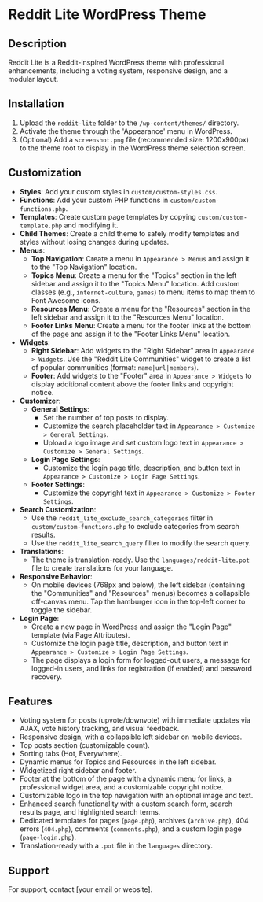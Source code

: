 # Reddit Lite WordPress Theme

## Description
Reddit Lite is a Reddit-inspired WordPress theme with professional enhancements, including a voting system, responsive design, and a modular layout.

## Installation
1. Upload the `reddit-lite` folder to the `/wp-content/themes/` directory.
2. Activate the theme through the 'Appearance' menu in WordPress.
3. (Optional) Add a `screenshot.png` file (recommended size: 1200x900px) to the theme root to display in the WordPress theme selection screen.

## Customization
- **Styles**: Add your custom styles in `custom/custom-styles.css`.
- **Functions**: Add your custom PHP functions in `custom/custom-functions.php`.
- **Templates**: Create custom page templates by copying `custom/custom-template.php` and modifying it.
- **Child Themes**: Create a child theme to safely modify templates and styles without losing changes during updates.
- **Menus**:
  - **Top Navigation**: Create a menu in `Appearance > Menus` and assign it to the "Top Navigation" location.
  - **Topics Menu**: Create a menu for the "Topics" section in the left sidebar and assign it to the "Topics Menu" location. Add custom classes (e.g., `internet-culture`, `games`) to menu items to map them to Font Awesome icons.
  - **Resources Menu**: Create a menu for the "Resources" section in the left sidebar and assign it to the "Resources Menu" location.
  - **Footer Links Menu**: Create a menu for the footer links at the bottom of the page and assign it to the "Footer Links Menu" location.
- **Widgets**:
  - **Right Sidebar**: Add widgets to the "Right Sidebar" area in `Appearance > Widgets`. Use the "Reddit Lite Communities" widget to create a list of popular communities (format: `name|url|members`).
  - **Footer**: Add widgets to the "Footer" area in `Appearance > Widgets` to display additional content above the footer links and copyright notice.
- **Customizer**:
  - **General Settings**:
    - Set the number of top posts to display.
    - Customize the search placeholder text in `Appearance > Customize > General Settings`.
    - Upload a logo image and set custom logo text in `Appearance > Customize > General Settings`.
  - **Login Page Settings**:
    - Customize the login page title, description, and button text in `Appearance > Customize > Login Page Settings`.
  - **Footer Settings**:
    - Customize the copyright text in `Appearance > Customize > Footer Settings`.
- **Search Customization**:
  - Use the `reddit_lite_exclude_search_categories` filter in `custom/custom-functions.php` to exclude categories from search results.
  - Use the `reddit_lite_search_query` filter to modify the search query.
- **Translations**:
  - The theme is translation-ready. Use the `languages/reddit-lite.pot` file to create translations for your language.
- **Responsive Behavior**:
  - On mobile devices (768px and below), the left sidebar (containing the "Communities" and "Resources" menus) becomes a collapsible off-canvas menu. Tap the hamburger icon in the top-left corner to toggle the sidebar.
- **Login Page**:
  - Create a new page in WordPress and assign the "Login Page" template (via Page Attributes).
  - Customize the login page title, description, and button text in `Appearance > Customize > Login Page Settings`.
  - The page displays a login form for logged-out users, a message for logged-in users, and links for registration (if enabled) and password recovery.

## Features
- Voting system for posts (upvote/downvote) with immediate updates via AJAX, vote history tracking, and visual feedback.
- Responsive design, with a collapsible left sidebar on mobile devices.
- Top posts section (customizable count).
- Sorting tabs (Hot, Everywhere).
- Dynamic menus for Topics and Resources in the left sidebar.
- Widgetized right sidebar and footer.
- Footer at the bottom of the page with a dynamic menu for links, a professional widget area, and a customizable copyright notice.
- Customizable logo in the top navigation with an optional image and text.
- Enhanced search functionality with a custom search form, search results page, and highlighted search terms.
- Dedicated templates for pages (`page.php`), archives (`archive.php`), 404 errors (`404.php`), comments (`comments.php`), and a custom login page (`page-login.php`).
- Translation-ready with a `.pot` file in the `languages` directory.

## Support
For support, contact [your email or website].